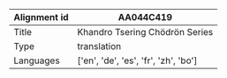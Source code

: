 |Alignment id | AA044C419
| --- | --- 
|Title | Khandro Tsering Chödrön Series 
|Type | translation
|Languages | ['en', 'de', 'es', 'fr', 'zh', 'bo']